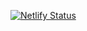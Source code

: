 [![Netlify Status](https://api.netlify.com/api/v1/badges/be831f27-bac7-4177-afe7-2bab3218a538/deploy-status)](https://app.netlify.com/sites/kameoka/deploys)
